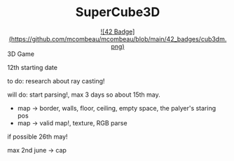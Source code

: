 <div align="center">
  <h1> SuperCube3D </h1>
<a href="https://github.com/simon-zerisenay/SuperCube3D">![42 Badge](https://github.com/mcombeau/mcombeau/blob/main/42_badges/cub3dm.png)</a>

  </div>
3D Game 


12th starting date

to do:
  research about ray casting!

will do:
  start parsing!, max 3 days so about 15th may.
  - map -> border, walls, floor, ceiling, empty space, the palyer's staring pos
  - map -> valid map!, texture, RGB parse



if possible 26th may!

max 2nd june -> cap
